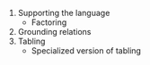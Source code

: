 1. Supporting the language
    - Factoring
2. Grounding relations
3. Tabling
    - Specialized version of tabling